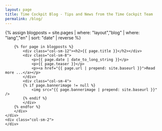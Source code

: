 ```yaml
---
layout: page
title: Time Cockpit Blog - Tips and News from the Time Cockpit Team
permalink: /blog/
---
```


<div class="row">
	<div class="col-sm-10">
		<div class="row blog-overview">
		{% assign blogposts = site.pages | where: "layout","blog" | where: "lang","en" | sort: "date" | reverse %}

		{% for page in blogposts %}
			<div class="col-sm-12"><h2>{{ page.title }}</h2></div>
			<div class="col-sm-8">
				<p>{{ page.date | date_to_long_string }}</p>
				<p>{{ page.teaser }}</p>
				<p><a href="{{ page.url | prepend: site.baseurl }}">Read more ...</a></p>
			</div>			
			<div class="col-sm-4">
			{% if page.bannerimage != null %}
				<img src="{{ page.bannerimage | prepend: site.baseurl }}" />
			{% endif %}
			</div>
		{% endfor %}
		</div>
	</div>
	<div class="col-sm-2">
	</div>
</div>